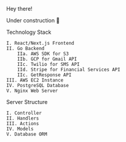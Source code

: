 Hey there!

Under construction 🚧

Technology Stack

```
I. React/Next.js Frontend
II. Go Backend
    IIa. AWS SDK for S3
    IIb. GCP for Gmail API
    IIc. Twilio for SMS API
    IId. Stripe for Financial Services API
    IIc. GetResponse API
III. AWS EC2 Instance
IV. PostgreSQL Database
V. Nginx Web Server
```

Server Structure

```
I. Controller
II. Handlers
III. Actions
IV. Models
V. Database ORM
```